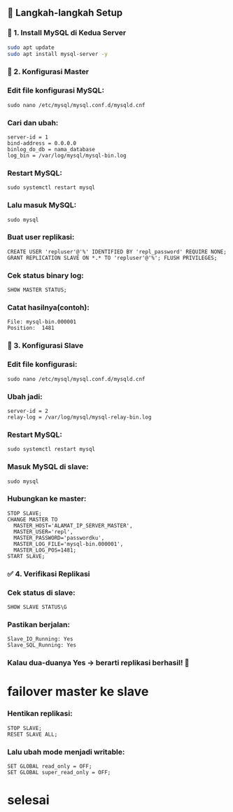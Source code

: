 ## 🚀 Langkah-langkah Setup

### 🧱 1. Install MySQL di Kedua Server

```bash
sudo apt update
sudo apt install mysql-server -y
```

### 🧭 2. Konfigurasi Master

### Edit file konfigurasi MySQL:

```
sudo nano /etc/mysql/mysql.conf.d/mysqld.cnf
```
### Cari dan ubah:

```
server-id = 1
bind-address = 0.0.0.0
binlog_do_db = nama_database
log_bin = /var/log/mysql/mysql-bin.log
```

### Restart MySQL:

```
sudo systemctl restart mysql
```
### Lalu masuk MySQL:

```
sudo mysql
```

### Buat user replikasi:

```
CREATE USER 'repluser'@'%' IDENTIFIED BY 'repl_password' REQUIRE NONE; GRANT REPLICATION SLAVE ON *.* TO 'repluser'@'%'; FLUSH PRIVILEGES;
```

### Cek status binary log:

```
SHOW MASTER STATUS;
```

### Catat hasilnya(contoh):

```
File: mysql-bin.000001
Position:  1481
```

### 🧭 3. Konfigurasi Slave

### Edit file konfigurasi:

```
sudo nano /etc/mysql/mysql.conf.d/mysqld.cnf
```

### Ubah jadi:

```
server-id = 2
relay-log = /var/log/mysql/mysql-relay-bin.log
```

### Restart MySQL:

```
sudo systemctl restart mysql
```

### Masuk MySQL di slave:

```
sudo mysql
```

### Hubungkan ke master:

```
STOP SLAVE;
CHANGE MASTER TO
  MASTER_HOST='ALAMAT_IP_SERVER_MASTER',
  MASTER_USER='repl',
  MASTER_PASSWORD='passwordku',
  MASTER_LOG_FILE='mysql-bin.000001',
  MASTER_LOG_POS=1481;
START SLAVE;
```

### ✅ 4. Verifikasi Replikasi

### Cek status di slave:

```
SHOW SLAVE STATUS\G
```

### Pastikan berjalan:

```
Slave_IO_Running: Yes
Slave_SQL_Running: Yes
```

### Kalau dua-duanya Yes → berarti replikasi berhasil! 🎉


# failover master ke slave

### Hentikan replikasi:

```
STOP SLAVE;
RESET SLAVE ALL;
```

### Lalu ubah mode menjadi writable:

```
SET GLOBAL read_only = OFF;
SET GLOBAL super_read_only = OFF;
```
# selesai
